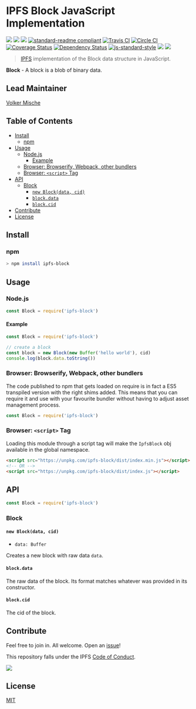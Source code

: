 # IPFS Block JavaScript Implementation

[![](https://img.shields.io/badge/made%20by-Protocol%20Labs-blue.svg?style=flat-square)](http://ipn.io)
[![](https://img.shields.io/badge/project-IPFS-blue.svg?style=flat-square)](http://ipfs.io/)
[![](https://img.shields.io/badge/freenode-%23ipfs-blue.svg?style=flat-square)](http://webchat.freenode.net/?channels=%23ipfs)
[![standard-readme compliant](https://img.shields.io/badge/standard--readme-OK-green.svg?style=flat-square)](https://github.com/RichardLitt/standard-readme)
[![Travis CI](https://travis-ci.org/ipfs/js-ipfs-block.svg?branch=master)](https://travis-ci.org/ipfs/js-ipfs-block)
[![Circle CI](https://circleci.com/gh/ipfs/js-ipfs-block.svg?style=svg)](https://circleci.com/gh/ipfs/js-ipfs-block)
[![Coverage Status](https://coveralls.io/repos/github/ipfs/js-ipfs-block/badge.svg?branch=master)](https://coveralls.io/github/ipfs/js-ipfs-block?branch=master)
[![Dependency Status](https://david-dm.org/ipfs/js-ipfs-block.svg?style=flat-square)](https://david-dm.org/ipfs/js-ipfs-block)
[![js-standard-style](https://img.shields.io/badge/code%20style-standard-brightgreen.svg?style=flat-square)](https://github.com/feross/standard)
![](https://img.shields.io/badge/npm-%3E%3D3.0.0-orange.svg?style=flat-square)
![](https://img.shields.io/badge/Node.js-%3E%3D4.0.0-orange.svg?style=flat-square)

> [IPFS][ipfs] implementation of the Block data structure in JavaScript.

**Block** - A block is a blob of binary data.

## Lead Maintainer

[Volker Mische](https://github.com/vmx)

## Table of Contents

- [Install](#install)
  - [npm](#npm)
- [Usage](#usage)
  - [Node.js](#nodejs)
    - [Example](#example)
  - [Browser: Browserify, Webpack, other bundlers](#browser-browserify-webpack-other-bundlers)
  - [Browser: `<script>` Tag](#browser-script-tag)
- [API](#api)
  - [Block](#block)
    - [`new Block(data, cid)`](#new-blockdata-cid)
    - [`block.data`](#blockdata)
    - [`block.cid`](#blockcid)
- [Contribute](#contribute)
- [License](#license)

## Install

### npm

```sh
> npm install ipfs-block
```

## Usage

### Node.js

```js
const Block = require('ipfs-block')
```

#### Example

```js
const Block = require('ipfs-block')

// create a block
const block = new Block(new Buffer('hello world'), cid)
console.log(block.data.toString())
```

### Browser: Browserify, Webpack, other bundlers

The code published to npm that gets loaded on require is in fact a ES5
transpiled version with the right shims added. This means that you can require
it and use with your favourite bundler without having to adjust asset management
process.

```js
const Block = require('ipfs-block')
```

### Browser: `<script>` Tag

Loading this module through a script tag will make the `IpfsBlock` obj available in
the global namespace.

```html
<script src="https://unpkg.com/ipfs-block/dist/index.min.js"></script>
<!-- OR -->
<script src="https://unpkg.com/ipfs-block/dist/index.js"></script>
```

## API

```js
const Block = require('ipfs-block')
```

### Block

#### `new Block(data, cid)`

- `data: Buffer`

Creates a new block with raw data `data`.

#### `block.data`

The raw data of the block. Its format matches whatever was provided in its constructor.

#### `block.cid`

The cid of the block.

[ipfs]: https://ipfs.io
[multihash]: https://github.com/jbenet/js-multihash

## Contribute

Feel free to join in. All welcome. Open an [issue](https://github.com/ipfs/js-ipfs-block/issues)!

This repository falls under the IPFS [Code of Conduct](https://github.com/ipfs/community/blob/master/code-of-conduct.md).

[![](https://cdn.rawgit.com/jbenet/contribute-ipfs-gif/master/img/contribute.gif)](https://github.com/ipfs/community/blob/master/contributing.md)

## License

[MIT](LICENSE)
